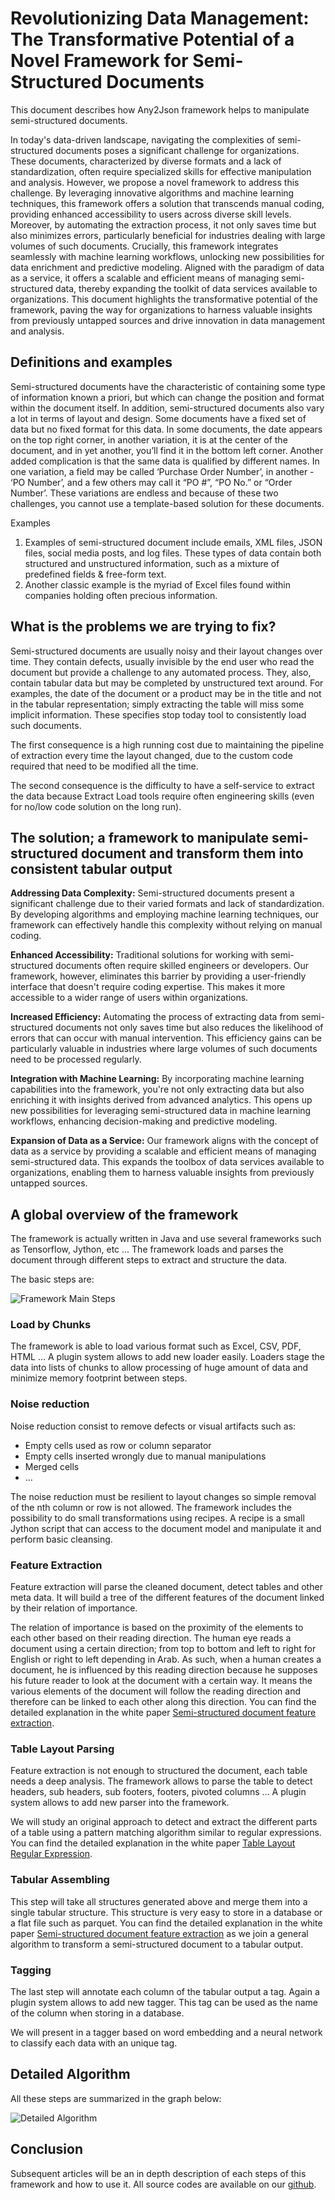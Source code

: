 # Revolutionizing Data Management: The Transformative Potential of a Novel Framework for Semi-Structured Documents

This document describes how Any2Json framework helps to manipulate semi-structured documents.

In today's data-driven landscape, navigating the complexities of semi-structured documents poses a significant challenge
for organizations. These documents, characterized by diverse formats and a lack of standardization, often require
specialized skills for effective manipulation and analysis. However, we propose a novel framework to address this
challenge. By leveraging innovative algorithms and machine learning techniques, this framework offers a solution that
transcends manual coding, providing enhanced accessibility to users across diverse skill levels. Moreover, by automating
the extraction process, it not only saves time but also minimizes errors, particularly beneficial for industries dealing
with large volumes of such documents. Crucially, this framework integrates seamlessly with machine learning workflows,
unlocking new possibilities for data enrichment and predictive modeling. Aligned with the paradigm of data as a service,
it offers a scalable and efficient means of managing semi-structured data, thereby expanding the toolkit of data services
available to organizations. This document highlights the transformative potential of the framework, paving the way for
organizations to harness valuable insights from previously untapped sources and drive innovation in data management and
analysis.

## Definitions and examples

Semi-structured documents have the characteristic of containing some type of information known a priori, but which can 
change the position and format within the document itself. In addition, semi-structured documents also vary a lot in
terms of layout and design. Some documents have a fixed set of data but no fixed format for this data. In some documents,
the date appears on the top right corner, in another variation, it is at the center of the document, and in yet another,
you’ll find it in the bottom left corner. Another added complication is that the same data is qualified by different
names. In one variation, a field may be called ‘Purchase Order Number’, in another - ‘PO Number’, and a few others may
call it “PO #”, “PO No.” or “Order Number’. These variations are endless and because of these two challenges, you cannot
use a template-based solution for these documents.

Examples

1. Examples of semi-structured document include emails, XML files, JSON files, social media posts, and log files. These
    types of data contain both structured and unstructured information, such as a mixture of predefined fields & free-form
    text.
2. Another classic example is the myriad of Excel files found within companies holding often precious information.

## What is the problems we are trying to fix?

Semi-structured documents are usually noisy and their layout changes over time. They contain defects, usually invisible
by the end user who read the document but provide a challenge to any automated process. They, also, contain tabular data
but may be completed by unstructured text around. For examples, the date of the document or a product may be in the
title and not in the tabular representation; simply extracting the table will miss some implicit information. These
specifies stop today tool to consistently load such documents.

The first consequence is a high running cost due to maintaining the pipeline of extraction every time the layout changed,
due to the custom code required that need to be modified all the time.

The second consequence is the difficulty to have a self-service to extract the data because Extract Load tools require
often engineering skills (even for no/low code solution on the long run).

## The solution; a framework to manipulate semi-structured document and transform them into consistent tabular output

**Addressing Data Complexity:** Semi-structured documents present a significant challenge due to their varied formats
and lack of standardization. By developing algorithms and employing machine learning techniques, our framework can
effectively handle this complexity without relying on manual coding.

**Enhanced Accessibility:** Traditional solutions for working with semi-structured documents often require skilled
engineers or developers. Our framework, however, eliminates this barrier by providing a user-friendly interface that
doesn't require coding expertise. This makes it more accessible to a wider range of users within organizations.

**Increased Efficiency:** Automating the process of extracting data from semi-structured documents not only saves time
but also reduces the likelihood of errors that can occur with manual intervention. This efficiency gains can be
particularly valuable in industries where large volumes of such documents need to be processed regularly.

**Integration with Machine Learning:** By incorporating machine learning capabilities into the framework, you're not
only extracting data but also enriching it with insights derived from advanced analytics. This opens up new
possibilities for leveraging semi-structured data in machine learning workflows, enhancing decision-making and
predictive modeling. 

**Expansion of Data as a Service:** Our framework aligns with the concept of data as a service by providing a scalable
and efficient means of managing semi-structured data. This expands the toolbox of data services available to
organizations, enabling them to harness valuable insights from previously untapped sources.

## A global overview of the framework

The framework is actually written in Java and use several frameworks such as Tensorflow, Jython, etc … The framework
loads and parses the document through different steps to extract and structure the data. 

The basic steps are:

![Framework Main Steps](images/framework_main_steps.drawio.png)

### Load by Chunks

The framework is able to load various format such as Excel, CSV, PDF, HTML … A plugin system allows to add new loader
easily. Loaders stage the data into lists of chunks to allow processing of huge amount of data and minimize memory
footprint between steps.

### Noise reduction

Noise reduction consist to remove defects or visual artifacts such as:

* Empty cells used as row or column separator
* Empty cells inserted wrongly due to manual manipulations
* Merged cells
* …

The noise reduction must be resilient to layout changes so simple removal of the nth column or row is not allowed. The
framework includes the possibility to do small transformations using recipes. A recipe is a small Jython script that can
access to the document model and manipulate it and perform basic cleansing.

### Feature Extraction

Feature extraction will parse the cleaned document, detect tables and other meta data. It will build a tree of the
different features of the document linked by their relation of importance.

The relation of importance is based on the proximity of the elements to each other based on their reading direction. The
human eye reads a document using a certain direction; from top to bottom and left to right for English or right to left
depending in Arab. As such, when a human creates a document, he is influenced by this reading direction because he
supposes his future reader to look at the document with a certain way. It means the various elements of the document 
will follow the reading direction and therefore can be linked to each other along this direction. You can find the
detailed explanation in the white paper [Semi-structured document feature extraction]().

### Table Layout Parsing

Feature extraction is not enough to structured the document, each table needs a deep analysis. The framework allows to
parse the table to detect headers, sub headers, sub footers, footers, pivoted columns … A plugin system allows to add
new parser into the framework.

We will study an original approach to detect and extract the different parts of a table using a pattern matching
algorithm similar to regular expressions. You can find the detailed explanation in the white paper
[Table Layout Regular Expression]().

### Tabular Assembling

This step will take all structures generated above and merge them into a single tabular structure. This structure is
very easy to store in a database or a flat file such as parquet. You can find the detailed explanation in the white paper
[Semi-structured document feature extraction]() as we join a general algorithm to transform a semi-structured document
to a tabular output.

### Tagging

The last step will annotate each column of the tabular output a tag. Again a plugin system allows to add new tagger.
This tag can be used as the name of the column when storing in a database.

We will present in a tagger based on word embedding and a neural network to classify each data with an unique tag.

## Detailed Algorithm

All these steps are summarized in the graph below:

![Detailed Algorithm](images/deepsea_algo.drawio.png)

## Conclusion

Subsequent articles will be an in depth description of each steps of this framework and how to use it. All source codes
are available on our [github](https://github.com/RomualdRousseau/Any2Json).
